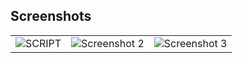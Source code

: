 ## Screenshots

<table>
  <tr>
    <td align="center"><img src="https://res.cloudinary.com/dznbdyjwy/image/upload/v1733097472/Captura_de_pantalla_2024-12-01_185403_bxaw9h.png" alt="SCRIPT"></td>
    <td align="center"><img src="https://res.cloudinary.com/dznbdyjwy/image/upload/v1733097472/Captura_de_pantalla_2024-12-01_185424_drdtyy.png" alt="Screenshot 2"></td>
    <td align="center"><img src="https://res.cloudinary.com/dznbdyjwy/image/upload/v1733097472/Captura_de_pantalla_2024-12-01_185712_rnznrt.png" alt="Screenshot 3"></td>
  </tr>
</table>
